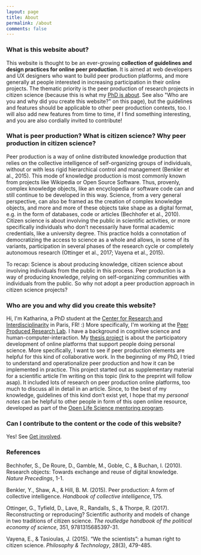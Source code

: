 ```yaml
---
layout: page
title: About
permalink: /about
comments: false
---
```


### What is this website about?
This website is thought to be an ever-growing **collection of guidelines and design practices for online peer production**. It is aimed at web developers and UX designers who want to build peer production platforms, and more generally at people interested in increasing participation in their online projects. The thematic priority is the peer production of research projects in citizen science (because this is what my [PhD is about](https://projects.cri-paris.org/projects/DngFftiU/summary). See also "Who are you and why did you create this website?" on this page), but the guidelines and features should be applicable to other peer production contexts, too. I will also add new features from time to time, if I find something interesting, and you are also cordially invited to contribute!

### What is peer production? What is citizen science? Why peer production in citizen science?
Peer production is a way of online distributed knowledge production that relies on the collective intelligence of self-organizing groups of individuals, without or with less rigid hierarchical control and management (Benkler et al., 2015). This mode of knowledge production is most commonly known from projects like Wikipedia or Open Source Software. Thus, provenly, complex knowledge objects, like an encyclopedia or software code can and still continue to be developed in this way. Science, from a very general perspective, can also be framed as the creation of complex knowledge objects, and more and more of these objects take shape as a digital format, e.g. in the form of databases, code or articles (Bechhofer et al., 2010). Citizen science is about involving the public in scientific activities, or more specifically individuals who don’t necessarily have formal academic credentials, like a university degree. This practice holds a connotation of democratizing the access to science as a whole and allows, in some of its variants, participation in several phases of the research cycle or completely autonomous research (Ottinger et al., 2017; Vayena et al., 2015). 

To recap: Science is about producing knowledge, citizen science about involving individuals from the public in this process. Peer production is a way of producing knowledge, relying on self-organizing communities with individuals from the public. So why not adopt a peer production approach in citizen science projects?

### Who are you and why did you create this website?
Hi, I'm Katharina, a PhD student at the [Center for Research and Interdisciplinarity](https://cri-paris.org/en) in Paris, FR! :) More specifically, I'm working at the [Peer Produced Research Lab](https://peer-produced.science/). I have a background in cognitive science and human-computer-interaction. My [thesis project](https://projects.cri-paris.org/projects/DngFftiU/summary) is about the participatory development of online platforms that support people doing personal science. More specifically, I want to see if peer
production elements are helpful for this kind of collaborative work. In the beginning of my PhD, I tried to understand and operationalize peer production and how it can
be implemented in practice. This project started out as supplementary material for a scientific article I’m writing on this topic (link to the preprint will follow asap). It included lots of research on peer production online platforms, too much to discuss all in detail in an article. Since, to the best of my knowledge, guidelines of this kind don’t exist yet, I hope that my *personal notes* can be helpful to other people in form of this open online resource, developed as part of the [Open Life Science mentoring program](https://openlifesci.org/).

### Can I contribute to the content or the code of this website?
Yes! See [Get involved](https://peer-produced.science/design-practices/get-involved).

### References
Bechhofer, S., De Roure, D., Gamble, M., Goble, C., & Buchan, I. (2010). Research objects: Towards exchange and reuse of digital knowledge. *Nature Precedings*, 1-1.

Benkler, Y., Shaw, A., & Hill, B. M. (2015). Peer production: A form of collective intelligence. *Handbook of collective intelligence*, 175.

Ottinger, G., Tyfield, D., Lave, R., Randalls, S., & Thorpe, R. (2017). Reconstructing or reproducing? Scientific authority and models of change in two traditions of citizen science. *The routledge handbook of the political economy of science*, 351, 9781315685397-31.

Vayena, E., & Tasioulas, J. (2015). “We the scientists”: a human right to citizen science. *Philosophy & Technology*, 28(3), 479-485.

